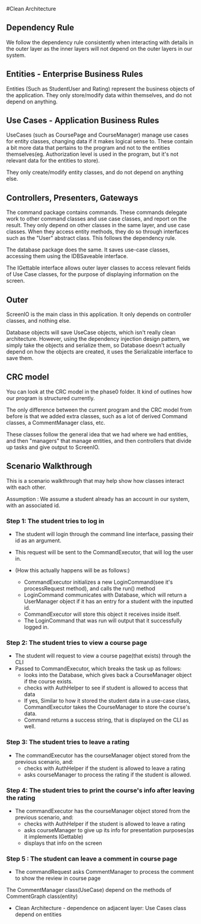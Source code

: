 #Clean Architecture

## Dependency Rule
We follow the dependency rule consistently when interacting with details in the outer layer as the inner layers will not depend on the outer layers in our system.

## Entities - Enterprise Business Rules
Entities (Such as StudentUser and Rating) represent the business objects of the application. They only store/modify data within themselves, and do not depend on anything.

## Use Cases - Application Business Rules 
UseCases (such as CoursePage and CourseManager) manage use cases for entity classes, changing data if it makes logical sense to.
These contain a bit more data that pertains to the program and not to the entities themselves(eg. Authorization level is used in the program,
but it's not relevant data for the entities to store).

They only create/modify entity classes, and do not depend on anything else.

## Controllers, Presenters, Gateways
The command package contains commands. These commands delegate work to other command classes and use case classes, and report on the result.
They only depend on other classes in the same layer, and use case classes.
When they access entity methods, they do so through interfaces such as the "User" abstract class. This follows the dependency rule.

The database package does the same. It saves use-case classes, accessing them using the IDBSaveable interface.

The IGettable interface allows outer layer classes to access relevant fields of Use Case classes, for the purpose of displaying
information on the screen.

## Outer
ScreenIO is the main class in this application. It only depends on controller classes, and nothing else.

Database objects will save UseCase objects, which isn't really clean architecture. However, using the
dependency injection design pattern, we simply take the objects and serialize them, so Database doesn't actually
depend on how the objects are created, it uses the Serializable interface to save them.

## CRC model

You can look at the CRC model in the phase0 folder. It kind of outlines how our program is structured currently.

The only difference between the current program and the CRC model from before is that we added extra classes,
such as a lot of derived Command classes, a CommentManager class, etc.

These classes follow the general idea that we had where we had entities, and then "managers" that manage entities,
and then controllers that divide up tasks and give output to ScreenIO.

## Scenario Walkthrough

This is a scenario walkthrough that may help show how classes interact with each other.

Assumption : We assume a student already has an account in our system, with an associated id.

### Step 1: The student tries to log in
- The student will login through the command line interface, passing their id as an argument.
- This request will be sent to the CommandExecutor, that will log the user in.

- (How this actually happens will be as follows:)
  - CommandExecutor initializes a new LoginCommand(see it's processRequest method), and calls the run() method
  - LoginCommand communicates with Database, which will return a UserManager object if it has an entry for a student with the inputted id.
  - CommandExecutor will store this object it receives inside itself.
  - The LoginCommand that was run will output that it successfully logged in.

### Step 2: The student tries to view a course page
- The student will request to view a course page(that exists) through the CLI
- Passed to CommandExecutor, which breaks the task up as follows:
  - looks into the Database, which gives back a CourseManager object if the course exists.
  - checks with AuthHelper to see if student is allowed to access that data
  - If yes, Similar to how it stored the student data in a use-case class, CommandExecutor takes the CourseManager to store the course's data.
  - Command returns a success string, that is displayed on the CLI as well.

### Step 3: The student tries to leave a rating
- The commandExecutor has the courseManager object stored from the previous scenario, and:
  - checks with AuthHelper if the student is allowed to leave a rating
  - asks courseManager to process the rating if the student is allowed.

### Step 4: The student tries to print the course's info after leaving the rating
- The commandExecutor has the courseManager object stored from the previous scenario, and:
  - checks with AuthHelper if the student is allowed to leave a rating
  - asks courseManager to give up its info for presentation purposes(as it implements IGettable)
  - displays that info on the screen

### Step 5 : The student can leave a comment in course page
- The commandRequest asks CommentManager to process the comment to show the review in course page

The CommentManager class(UseCase) depend on the methods of CommentGraph class(entity)
- Clean Architecture - dependence on adjacent layer: Use Cases class depend on entities 

